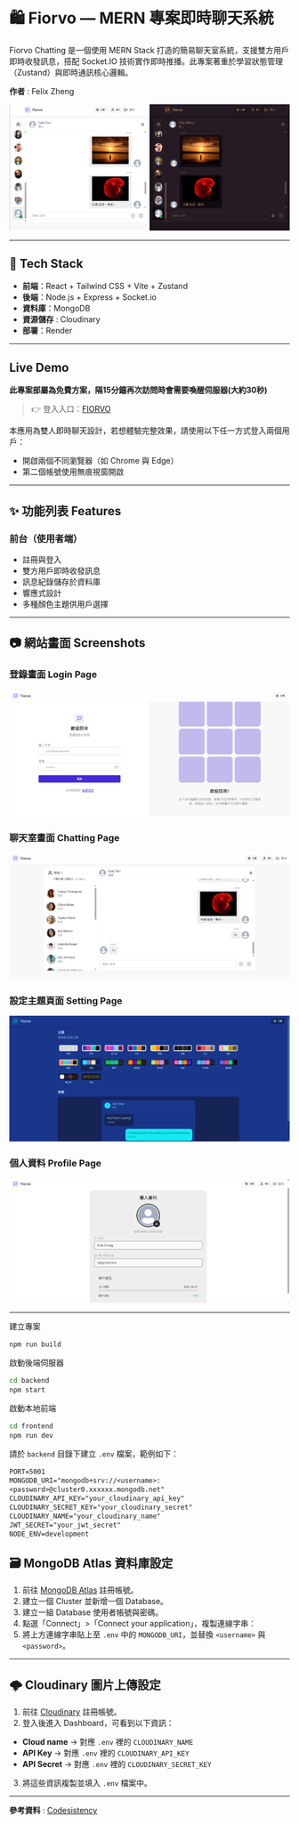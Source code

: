 # 🛍️ Fiorvo — MERN 專案即時聊天系統

Fiorvo Chatting 是一個使用 MERN Stack 打造的簡易聊天室系統，支援雙方用戶即時收發訊息，搭配 Socket.IO 技術實作即時推播。此專案著重於學習狀態管理（Zustand）與即時通訊核心邏輯。

**作者** : Felix Zheng


![封面圖](screenshot/homepic.png)

---

## 🚀 Tech Stack

- **前端**：React + Tailwind CSS + Vite + Zustand
- **後端**：Node.js + Express + Socket.io
- **資料庫**：MongoDB
- **資源儲存** : Cloudinary
- **部署**：Render



---

## Live Demo
**此專案部屬為免費方案，隔15分鐘再次訪問時會需要喚醒伺服器(大約30秒)**

> 👉 登入入口：[FIORVO](https://realtimechatapp-acaa.onrender.com/login)  

本應用為雙人即時聊天設計，若想體驗完整效果，請使用以下任一方式登入兩個用戶：
- 開啟兩個不同瀏覽器（如 Chrome 與 Edge）
- 第二個帳號使用無痕視窗開啟
---

## ✨ 功能列表 Features

### 前台（使用者端）
- 註冊與登入
- 雙方用戶即時收發訊息
- 訊息紀錄儲存於資料庫
- 響應式設計
- 多種顏色主題供用戶選擇

---

## 📷 網站畫面 Screenshots

### 登錄畫面 Login Page
![首頁](screenshot/loginpic.png)

### 聊天室畫面 Chatting Page
![聊天](screenshot/chatpic.png)

### 設定主題頁面 Setting Page
![設定](screenshot/themepic.png)

### 個人資料 Profile Page
![個人資料](screenshot/profilepic.png)

---

建立專案
```bash
npm run build
```

啟動後端伺服器
```bash
cd backend
npm start
```

啟動本地前端
```bash
cd frontend
npm run dev
```


請於 `backend` 目錄下建立 `.env` 檔案，範例如下：

```env
PORT=5001
MONGODB_URI="mongodb+srv://<username>:<password>@cluster0.xxxxxx.mongodb.net"
CLOUDINARY_API_KEY="your_cloudinary_api_key"
CLOUDINARY_SECRET_KEY="your_cloudinary_secret"
CLOUDINARY_NAME="your_cloudinary_name"
JWT_SECRET="your_jwt_secret"
NODE_ENV=development
```

## 🗃️ MongoDB Atlas 資料庫設定

1. 前往 [MongoDB Atlas](https://www.mongodb.com/cloud/atlas) 註冊帳號。
2. 建立一個 Cluster 並新增一個 Database。
3. 建立一組 Database 使用者帳號與密碼。
4. 點選「Connect」>「Connect your application」，複製連線字串：
5. 將上方連線字串貼上至 `.env` 中的 `MONGODB_URI`，並替換 `<username>` 與 `<password>`。

---

## 🌩️ Cloudinary 圖片上傳設定

1. 前往 [Cloudinary](https://cloudinary.com/) 註冊帳號。
2. 登入後進入 Dashboard，可看到以下資訊：
- **Cloud name** → 對應 `.env` 裡的 `CLOUDINARY_NAME`
- **API Key** → 對應 `.env` 裡的 `CLOUDINARY_API_KEY`
- **API Secret** → 對應 `.env` 裡的 `CLOUDINARY_SECRET_KEY`
3. 將這些資訊複製並填入 `.env` 檔案中。

---

**參考資料** : [Codesistency](https://www.youtube.com/watch?v=ntKkVrQqBYY&list=PLbwZ-6yH1AZriV1s6nH2A63of99O9nGbg&index=2)  
